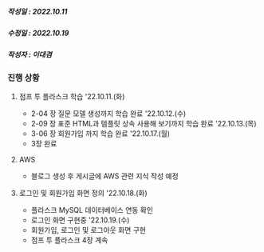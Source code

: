 ##### 작성일 : 2022.10.11

##### 수정일 : 2022.10.19

##### 작성자 : 이대겸

### 진행 상황

1. 점프 투 플라스크 학습
    '22.10.11.(화)
    - 2-04 장 질문 모델 생성까지 학습 완료
    '22.10.12.(수)
    - 2-09 장 표준 HTML과 템플릿 상속 사용해 보기까지 학습 완료
    '22.10.13.(목)
    - 3-06 장 회원가입 까지 학습 완료
    '22.10.17.(월)
    - 3장 완료
2. AWS
    - 블로그 생성 후 게시글에 AWS 관련 지식 작성 예정

3. 로그인 및 회원가입 화면 정의
    '22.10.18.(화)
    - 플라스크 MySQL 데이터베이스 연동 확인
    - 로그인 화면 구현중
    '22.10.19.(수)
    - 회원가입, 로그인 및 로그아웃 화면 구현
    - 점프 투 플라스크 4장 계속
